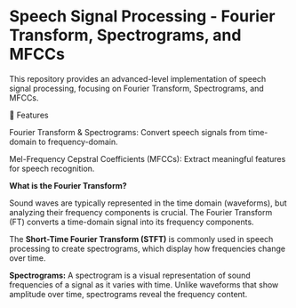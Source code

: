 # Speech Signal Processing - Fourier Transform, Spectrograms, and MFCCs

This repository provides an advanced-level implementation of speech signal processing, focusing on Fourier Transform, Spectrograms, and MFCCs.

📌 Features

Fourier Transform & Spectrograms: Convert speech signals from time-domain to frequency-domain.

Mel-Frequency Cepstral Coefficients (MFCCs): Extract meaningful features for speech recognition.

**What is the Fourier Transform?**

Sound waves are typically represented in the time domain (waveforms), but analyzing their frequency components is crucial. The Fourier Transform (FT) converts a time-domain signal into its frequency components.

The **Short-Time Fourier Transform (STFT)** is commonly used in speech processing to create spectrograms, which display how frequencies change over time.

**Spectrograms:** A spectrogram is a visual representation of sound frequencies of a signal as it varies with time. Unlike waveforms that show amplitude over time, spectrograms reveal the frequency content.
